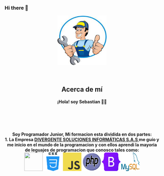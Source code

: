 ### Hi there 👋

<p align="center" style="text-align:center;">
  <img width="160" height="160" src="/img/mecanico.jfif"><br><br><br>
      <h2 align="center">Acerca de mí</h2>
    <h4><p align="center"><b>¡Hola! soy Sebastian<b> 👨‍💻</p></h4><br><br><br>
    <h4><p align="center">Soy Programador Junior, Mi formacion esta dividida en dos partes:<br>
    1. La Empresa <a href="https://www.instagram.com/divergentesi/" rel="nofollow"> DIVERGENTE SOLUCIONES INFORMÁTICAS S.A.S </a> me guío y me inicio en el mundo de la programacion y con ellos aprendi la mayoria de leguajes de programacion que conosco tales como:<br>  
    <img width="60" height="60" src="https://camo.githubusercontent.com/3c5bc88816ec33678e81b5b25629979a22c677fcfe04a3c9374a2a90ad9663a0/68747470733a2f2f696d672e736869656c64732e696f2f62616467652f2d48544d4c352d4533344632363f7374796c653d666c6174266c6f676f3d68746d6c35266c696e6b3d68747470733a2f2f6769746875622e636f6d2f7a6172636f7665726465">  
    <img width="60" height="60" src="/img/CSS3.png">  
    <img width="60" height="60" src="/img/JS.png">  
    <img width="60" height="60" src="/img/PHP.png">  
    <img width="60" height="60" src="/img/BOOTSTRAP.jpg">  
    <img width="60" height="60" src="/img/MYSQL.png">
    </p></h4>
</p>



<!--
**SHR1404091/SHR1404091** is a ✨ _special_ ✨ repository because its `README.md` (this file) appears on your GitHub profile.

Here are some ideas to get you started:

- 🔭 I’m currently working on ...
- 🌱 I’m currently learning ...
- 👯 I’m looking to collaborate on ...
- 🤔 I’m looking for help with ...
- 💬 Ask me about ...
- 📫 How to reach me: ...
- 😄 Pronouns: ...
- ⚡ Fun fact: ...
-->
